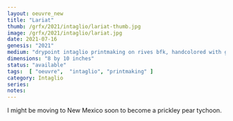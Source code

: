 ```yaml
---
layout: oeuvre_new 
title: "Lariat"
thumb: /grfx/2021/intaglio/lariat-thumb.jpg
image: /grfx/2021/intaglio/lariat.jpg
date: 2021-07-16
genesis: "2021"
medium: "drypoint intaglio printmaking on rives bfk, handcolored with guauche"
dimensions: "8 by 10 inches"
status: "available" 
tags:  [ "oeuvre",  "intaglio", "printmaking" ]  
category: Intaglio 
series: 
notes: 
---
```


I might be moving to New Mexico soon to become a prickley pear tychoon.
